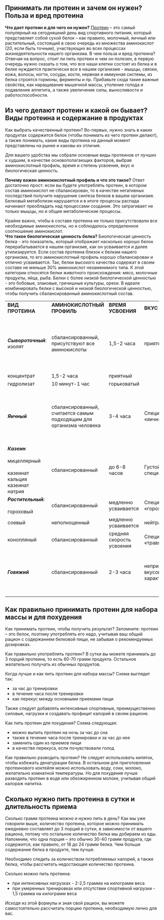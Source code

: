 ## Принимать ли протеин и зачем он нужен? Польза и вред протеина

**Что дает протеин и для чего он нужен?** [Протеин](https://primekraft.ru/catalog/protein/) – это самый популярный на сегодняшний день вид спортивного питания, который представляет собой сухой белок – как правило, молочный, яичный или растительный, состоящий в свою очередь из множества аминокислот (20, если быть точным), участвующих во всех процессах жизнедеятельности нашего организма. В чем польза и вред протеина? Отвечая на вопрос, стоит ли пить протеин и чем он полезен, в первую очередь нужно сказать о том, что все наши клетки состоят из белка и в белке нуждается практически все в нашем организме - мышцы, связки, кожа, волосы, ногти, сосуды, кости, нервная и иммунная системы, из белка строятся гормоны, ферменты и пр. Прибавьте сюда такие важные свойства, как наращивание мышечной массы, утоление голода и подавление аппетита, а также увеличение силы, выносливости и работоспособности.
## Из чего делают протеин и какой он бывает? Виды протеина и содержание в продуктах

Как выбрать качественный протеин? Во-первых, нужно знать в каких продуктах содержится белок (чтобы понимать из чего протеин делают), а также понимать, какие виды протеина на данный момент представлены на рынке и каковы их отличия.

Для вашего удобства мы собрали основные виды протеинов от лучших к худшим, в качестве основополагающих факторов, выбрав аминокислотный профиль, время и степень усвоения, вкус и биологическая ценность.  
  
**Почему важен аминокислотный профиль и что это такое?** Ответ достаточно прост: если вы будете употреблять протеин, в котором состав аминокислот не сбалансирован, то в качестве негативных последствий получите нарушение синтеза белков в вашем организме. Белковый метаболизм нарушается и в итоге процессы распада начинают преобладать над процессами создания. Это затрагивает не только мышцы, но и общие метаболические процессы.

Крайне важно, чтобы в составе протеина не только присутствовали все необходимые аминокислоты, но и соблюдалось определенное соотношение аминокислот.  
**Что такое биологическая ценность белка?** Биологическая ценность белка - это показатель, который отображает насколько хорошо белок перерабатывается в нашем организме, как он усваивается и далее утилизируется. Если состав протеина близок к белкам нашего организма, то его аминокислотный профиль хорошо сбалансирован и отлично усваивается. Так, белки высокого качества содержат в своем составе не меньше 30% аминокислот незаменимого типа. К этой категории относятся белки животного происхождения: мясо, молочные продукты, яйца, рыба. Белки с более низкой биологической ценностью - это бобовые, злаковые, гречишные культуры, орехи. В идеале комбинировать белки с высокой и низкой биологической ценностью, чтобы получить сбалансированный аминокислотный состав.  
  

|                                                                              |                                                                     |                           |                                    |                                                                                                                              |                |                            |
| ---------------------------------------------------------------------------- | ------------------------------------------------------------------- | ------------------------- | ---------------------------------- | ---------------------------------------------------------------------------------------------------------------------------- | -------------- | -------------------------- |
| **ВИД ПРОТЕИНА**                                                             | **АМИНОКИСЛОТНЫЙ ПРОФИЛЬ**                                          | **ВРЕМЯ УСВОЕНИЯ**        | **ВКУС**                           | **ПРЕИМУЩЕСТВА**                                                                                                             | **% УСВОЕНИЯ** | **БИОЛОГИЧЕСКАЯ ЦЕННОСТЬ** |
| **_Сывороточный_**: изолят                                                   | сбалансированный, присутствуют все аминокислоты                     | 1,5-2 часа                | приятный                           | быстро усваивается, хорошо смешивается с другими компонентами, сбалансированный аминокислотный профиль                       | 95%            | 100                        |
| концентрат                                                                   | 1,5-2 часа                                                          | приятный                  |                                    |                                                                                                                              |                |                            |
| гидролизат                                                                   | 10 минут-1 час                                                      | горьковатый               |                                    |                                                                                                                              |                |                            |
| **_Яичный_**                                                                 | сбалансированный, считается самым подходящим для организма человека | 3-4 часа                  | Специфический, «яичный»            | высокая биоусвояемость, хороший аминокислотный профиль, подходит для тех, у кого непереносимость молочного белка или лактозы | 97%            | 100                        |
| **_Казеин_**<br><br>мицеллярный<br><br>казеинат кальция  <br>казеинат натрия | сбалансированный                                                    | до 6-8 часов              | Густой, специфический              | Аминокислотный профиль хороший, незаменим в период «сушки», а также для похудения, долго, но хорошо усваивается              | 80%            | 80-90                      |
| **_Растительный:_**<br><br>гороховый                                         | сбалансированный                                                    | медленно усваивается      | Специфический, «гороховый»         | подходит для вегетарианцев, легко усваивается                                                                                | 80%            | 65                         |
| соевый                                                                       | неполноценный                                                       | медленно усваивается      | нейтральный                        | 60-80%                                                                                                                       | 74             |                            |
| конопляный                                                                   | сбалансированный                                                    | средняя скорость усвоения | Специфический, «травяной»          | 75%                                                                                                                          | 70             |                            |
| **_Говяжий_**                                                                | сбалансированный                                                    | 2-3 часа                  | неприятные вкусовые характеристики | Хороший аминокислотный профиль, подходит для тех, у кого есть непереносимость лактозы                                        | 95%            | 75                         |
|                                                                              |                                                                     |                           |                                    |                                                                                                                              |                |                            |
## Как правильно принимать протеин для набора массы и для похудения

Как принимать протеин, чтобы получить результат? Запомните: протеин – это белок, поэтому употреблять его надо, учитывая ваш общий рацион с содержанием белковой пищи, не забывая о рекомендуемых дозировках.

Как правильно употреблять протеин? В сутки вы можете принимать до 3 порций протеина, то есть 60-70 грамм продукта. Остальное желательно получать из обычных продуктов.

Когда лучше и как пить протеин для набора массы? Схема выглядит так:  

- за час до тренировки
- в течение часа после тренировки
- как перекус между основными приемами пищи

Также следует добавлять интенсивные спортивные, преимущественно силовые, нагрузки и создавать профицит калорий в своем рационе.

Как пить протеин для похудения? Схема следующая:  

- можно выпить протеин на ночь за час до сна
- также в течение часа после тренировки и за час до нее
- заменить один из приемов пищи
- в качестве перекуса, если почувствовали голод

Как правильно разводить протеин? Не следует использовать кипяток, чтобы избежать денатурации белка. В остальном для приготовления протеинового коктейля можно использовать воду, соки, молоко, желательно комнатной температуры. Но для похудения лучше разводить протеин в воде или обезжиренном молоке, учитывая общий калораж напитка.

## Сколько нужно пить протеина в сутки и длительность приема

[](https://www.shutterstock.com/ru/image-photo/woman-sportswear-drinking-sweet-banana-chocolate-385221889)Сколько грамм протеина можно и нужно пить в день? Как мы уже говорили выше, количество протеина, которое можно принимать ежедневно составляет до 3 порций в сутки, в зависимости от вашего рациона, потому что остальное количество белка мы добираем из еды. Напомним, что одна порция – это обычно 30-40 грамм продукта, где содержится, как правило, от 18 до 24 грамм белка. Чем больше содержание белка в продукте, тем лучше.

Необходимо следить за количеством потребляемых калорий, а также белка, чтобы рассчитать недостающее количество протеина.

Сколько можно пить протеина:  

- при интенсивных нагрузках - 2-2,5 грамма на килограмм веса
- при умеренных тренировках или отсутствии спортивной нагрузки - 1,5 грамма на килограмм веса

Исходя из этой формулы и зная свой рацион, вы можете самостоятельно рассчитать порцию протеина, необходимую лично для вас.